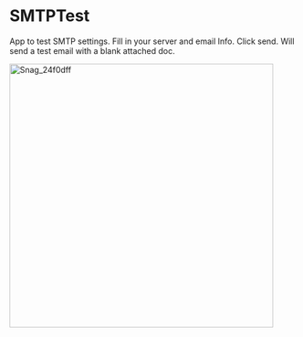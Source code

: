 # SMTPTest
App to test SMTP settings. Fill  in your server and email Info.
Click send. Will send a test email with a blank attached doc.


<img width="462" alt="Snag_24f0dff" src="https://github.com/NIckKilian/SMTPTest/assets/78666274/6ecfd248-c6ce-4d67-ad35-4a6816f30fcd">
